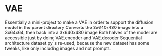 # VAE

Essentially a mini-project to make a VAE in order to support the diffusion model in the parent directory
Converts the 3x640x480 image into a 3x64x64, then back into a 3x640x480 image
Both halves of the model are accessible just by doing VAE.encoder and VAE.decoder
Sequential architecture
dataset.py is re-used, because the new dataset has some tweaks, like only including images and not prompts.

